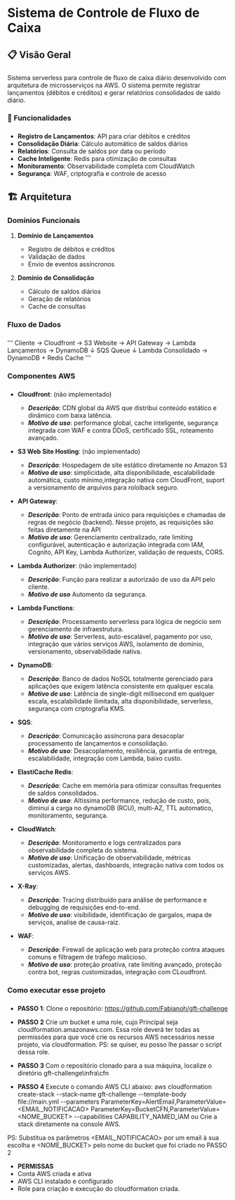 # Sistema de Controle de Fluxo de Caixa

### #######################################################################################
## 📋 Visão Geral
### #######################################################################################
Sistema serverless para controle de fluxo de caixa diário desenvolvido com arquitetura de microsserviços na AWS. O sistema permite registrar lançamentos (débitos e créditos) e gerar relatórios consolidados de saldo diário.

### #######################################################################################
### 🎯 Funcionalidades
### #######################################################################################
- **Registro de Lançamentos**: API para criar débitos e créditos
- **Consolidação Diária**: Cálculo automático de saldos diários
- **Relatórios**: Consulta de saldos por data ou período
- **Cache Inteligente**: Redis para otimização de consultas
- **Monitoramento**: Observabilidade completa com CloudWatch
- **Segurança**: WAF, criptografia e controle de acesso

### #######################################################################################
## 🏗️ Arquitetura
### #######################################################################################
### Domínios Funcionais

1. **Domínio de Lançamentos**
   - Registro de débitos e créditos
   - Validação de dados
   - Envio de eventos assíncronos

2. **Domínio de Consolidação**
   - Cálculo de saldos diários
   - Geração de relatórios
   - Cache de consultas

### #######################################################################################
### Fluxo de Dados
### #######################################################################################
'''
Cliente → Cloudfront -> S3 Website -> API Gateway → Lambda Lançamentos → DynamoDB
                                                       ↓
                                                    SQS Queue
                                                       ↓
                                                Lambda Consolidado → DynamoDB + Redis Cache
'''

### #######################################################################################
### Componentes AWS
### #######################################################################################
- **Cloudfront**: (não implementado)
    - ***Descrição***: CDN global da AWS que distribui conteúdo estático e dinâmico com baixa latência.
    - ***Motivo de uso***: performance global, cache inteligente, segurança integrada com WAF e contra DDoS, certificado SSL, roteamento avançado.
        
- **S3 Web Site Hosting**: (não implementado)
    - ***Descrição***: Hospedagem de site estático diretamente no Amazon S3
    - ***Motivo de uso***: simplicidade, alta disponibilidade, escalabilidade automática, custo mínimo,integração nativa com CloudFront, suport a versionamento de arquivos para rololback seguro.

- **API Gateway**: 
    - ***Descrição***: Ponto de entrada único para requisições e chamadas de regras de negócio (backend). Nesse projeto, as requisições são feitas diretamente na API
    - ***Motivo de uso***: Gerenciamento centralizado, rate limiting configurável, autenticação e autorização integrada com IAM, Cognito, API Key, Lambda Authorizer, validação de requests, CORS.

- **Lambda Authorizer**: (não implementado)
    - ***Descrição***: Função para realizar a autorizaão de uso da API pelo cliente.
    - ***Motivo de uso*** Automento da segurança.

- **Lambda Functions**: 
    - ***Descrição***: Processamento serverless para lógica de negócio sem gerenciamento de infraestrutura.
    - ***Motivo de uso***: Serverless, auto-escalável, pagamento por uso, integração que vários serviços AWS, isolamento de dominio, versionamento, observabilidade nativa.

- **DynamoDB**: 
    - ***Descrição***: Banco de dados NoSQL totalmente gerenciado para aplicações que exigem latência consistente em qualquer escala.
    - ***Motivo de uso***: Latência de single-digit millisecond em qualquer escala, escalabilidade ilimitada, alta disponibilidade, serverless, segurança com criptografia KMS.

- **SQS**: 
    - ***Descrição***: Comunicação assíncrona para desacoplar processamento de lançamentos e consolidação.
    - ***Motivo de uso***: Desacoplamento, resiliência, garantia de entrega, escalabilidade, integração com Lambda, baixo custo.

- **ElastiCache Redis**: 
    - ***Descrição***: Cache em memória para otimizar consultas frequentes de saldos consolidados.
    - ***Motivo de uso***: Altíssima performance, redução de custo, pois, diminui a carga no dynamoDB (RCU), multi-AZ, TTL automatico, monitoramento, segurança.

- **CloudWatch**: 
    - ***Descrição***: Monitoramento e logs centralizados para observabilidade completa do sistema.
    - ***Motivo de uso***: Unificação de observabilidade, métricas customizadas, alertas, dashboards, integração nativa com todos os serviços AWS.

- **X-Ray**: 
    - ***Descrição***: Tracing distribuído para análise de performance e debugging de requisições end-to-end.
    - ***Motivo de uso***: visibilidade, identificação de gargalos, mapa de serviços, analise de causa-raiz.

- **WAF**:
    - ***Descrição***: Firewall de aplicação web para proteção contra ataques comuns e filtragem de tráfego malicioso.
    - ***Motivo de uso***: proteção proativa, rate limiting avançado, proteção contra bot, regras customizadas, integração com CLoudfront.

### #######################################################################################
### Como executar esse projeto
### #######################################################################################
- **PASSO 1**:
Clone o repositório: https://github.com/Fabianoh/gft-challenge

- **PASSO 2**
Crie um bucket e uma role, cujo Principal seja cloudformation.amazonaws.com. Essa role deverá ter todas as permissões para que você crie os recursos AWS necessários nesse projeto, via cloudformation.
PS: se quiser, eu posso lhe passar o script dessa role.

- **PASSO 3**
Com o repositório clonado para a sua máquina, localize o diretório gft-challenge\infra\cfn

- **PASSO 4**
Execute o comando AWS CLI abaixo:
aws cloudformation create-stack --stack-name gft-challenge --template-body file://main.yml --parameters ParameterKey=AlertEmail,ParameterValue=<EMAIL_NOTIFICACAO> ParameterKey=BucketCFN,ParameterValue=<NOME_BUCKET> --capabilities CAPABILITY_NAMED_IAM 
ou
Crie a stack diretamente na console AWS.

PS: Substitua os parâmetros <EMAIL_NOTIFICACAO> por um email à sua escolha e <NOME_BUCKET> pelo nome do bucket que foi criado no PASSO 2

- **PERMISSAS**
- Conta AWS criada e ativa
- AWS CLI instalado e configurado
- Role para criação e execução do cloudformation criada.